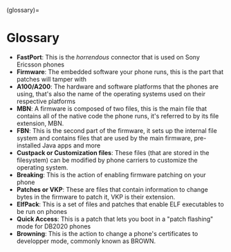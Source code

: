 (glossary)=
# Glossary

- **FastPort**: This is the *horrendous* connector that is used on Sony Ericsson phones
- **Firmware**: The embedded software your phone runs, this is the part that patches will tamper with
- **A100/A200**: The hardware and software platforms that the phones are using, that's also the name of the operating systems used on their respective platforms
- **MBN**: A firmware is composed of two files, this is the main file that contains all of the native code the phone runs, it's referred to by its file extension, MBN.
- **FBN**: This is the second part of the firmware, it sets up the internal file system and contains files that are used by the main firmware, pre-installed Java apps and more
- **Custpack or Customization files**: These files (that are stored in the filesystem) can be modified by phone carriers to customize the operating system.
- **Breaking**: This is the action of enabling firmware patching on your phone
- **Patches or VKP**: These are files that contain information to change bytes in the firmware to patch it, VKP is their extension.
- **ElfPack**: This is a set of files and patches that enable ELF executables to be run on phones
- **Quick Access**: This is a patch that lets you boot in a "patch flashing" mode for DB2020 phones
- **Browning**: This is the action to change a phone's certificates to developper mode, commonly known as BROWN.